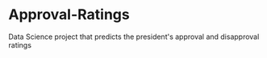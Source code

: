 # Approval-Ratings
Data Science project that predicts the president's approval and disapproval ratings
